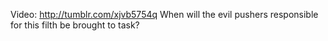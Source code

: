 Video: http://tumblr.com/xjvb5754q When will the evil pushers responsible for this filth be brought to task?